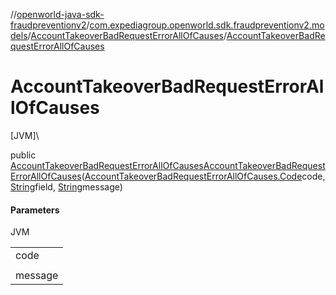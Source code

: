 //[openworld-java-sdk-fraudpreventionv2](../../../index.md)/[com.expediagroup.openworld.sdk.fraudpreventionv2.models](../index.md)/[AccountTakeoverBadRequestErrorAllOfCauses](index.md)/[AccountTakeoverBadRequestErrorAllOfCauses](-account-takeover-bad-request-error-all-of-causes.md)

# AccountTakeoverBadRequestErrorAllOfCauses

[JVM]\

public [AccountTakeoverBadRequestErrorAllOfCauses](index.md)[AccountTakeoverBadRequestErrorAllOfCauses](-account-takeover-bad-request-error-all-of-causes.md)([AccountTakeoverBadRequestErrorAllOfCauses.Code](-code/index.md)code, [String](https://docs.oracle.com/javase/8/docs/api/java/lang/String.html)field, [String](https://docs.oracle.com/javase/8/docs/api/java/lang/String.html)message)

#### Parameters

JVM

| |
|---|
| code |
|  | `field` A JSON Path expression indicating which field, in the request body, caused the error. |
| message |
